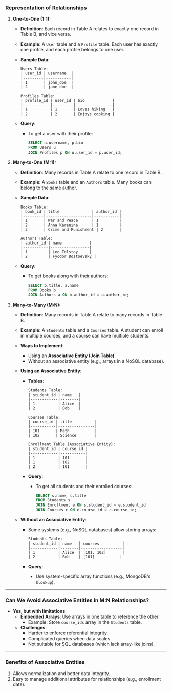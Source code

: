 ### Representation of Relationships

1. **One-to-One (1:1):**
    
    - **Definition**: Each record in Table A relates to exactly one record in Table B, and vice versa.
    - **Example**: A `User` table and a `Profile` table. Each user has exactly one profile, and each profile belongs to one user.
    - **Sample Data**:
        
        ```plaintext
        Users Table:
        | user_id | username  |
        |---------|-----------|
        | 1       | john_doe  |
        | 2       | jane_doe  |
        
        Profiles Table:
        | profile_id | user_id | bio            |
        |------------|---------|----------------|
        | 1          | 1       | Loves hiking   |
        | 2          | 2       | Enjoys cooking |
        ```
        
    - **Query**:
        - To get a user with their profile:
            
            ```sql
            SELECT u.username, p.bio
            FROM Users u
            JOIN Profiles p ON u.user_id = p.user_id;
            ```
            
2. **Many-to-One (M:1):**
    
    - **Definition**: Many records in Table A relate to one record in Table B.
    - **Example**: A `Books` table and an `Authors` table. Many books can belong to the same author.
    - **Sample Data**:
        
        ```plaintext
        Books Table:
        | book_id | title              | author_id |
        |---------|--------------------|-----------|
        | 1       | War and Peace      | 1         |
        | 2       | Anna Karenina      | 1         |
        | 3       | Crime and Punishment | 2       |
        
        Authors Table:
        | author_id | name            |
        |-----------|-----------------|
        | 1         | Leo Tolstoy     |
        | 2         | Fyodor Dostoevsky |
        ```
        
    - **Query**:
        - To get books along with their authors:
            
            ```sql
            SELECT b.title, a.name
            FROM Books b
            JOIN Authors a ON b.author_id = a.author_id;
            ```
            
3. **Many-to-Many (M:N):**
    
    - **Definition**: Many records in Table A relate to many records in Table B.
        
    - **Example**: A `Students` table and a `Courses` table. A student can enroll in multiple courses, and a course can have multiple students.
        
    - **Ways to Implement**:
        
        - Using an **Associative Entity (Join Table)**.
        - Without an associative entity (e.g., arrays in a NoSQL database).
    - **Using an Associative Entity**:
        
        - **Tables**:
            
            ```plaintext
            Students Table:
            | student_id | name   |
            |------------|--------|
            | 1          | Alice  |
            | 2          | Bob    |
            
            Courses Table:
            | course_id | title          |
            |-----------|----------------|
            | 101       | Math           |
            | 102       | Science        |
            
            Enrollment Table (Associative Entity):
            | student_id | course_id |
            |------------|-----------|
            | 1          | 101       |
            | 1          | 102       |
            | 2          | 101       |
            ```
            
        - **Query**:
            - To get all students and their enrolled courses:
                
                ```sql
                SELECT s.name, c.title
                FROM Students s
                JOIN Enrollment e ON s.student_id = e.student_id
                JOIN Courses c ON e.course_id = c.course_id;
                ```
                
    - **Without an Associative Entity**:
        
        - Some systems (e.g., NoSQL databases) allow storing arrays:
            
            ```plaintext
            Students Table:
            | student_id | name   | courses          |
            |------------|--------|------------------|
            | 1          | Alice  | [101, 102]       |
            | 2          | Bob    | [101]           |
            ```
            
        - **Query**:
            - Use system-specific array functions (e.g., MongoDB's `$lookup`).

---

### Can We Avoid Associative Entities in M:N Relationships?

- **Yes, but with limitations**:
    - **Embedded Arrays**: Use arrays in one table to reference the other.
        - Example: Store `course_ids` array in the `Students` table.
    - **Challenges**:
        - Harder to enforce referential integrity.
        - Complicated queries when data scales.
        - Not suitable for SQL databases (which lack array-like joins).

---

### Benefits of Associative Entities

1. Allows normalization and better data integrity.
2. Easy to manage additional attributes for relationships (e.g., enrollment date).